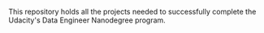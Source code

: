 This repository holds all the projects needed to successfully complete the Udacity's Data Engineer Nanodegree program.